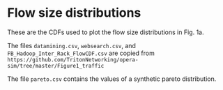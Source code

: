 # Flow size distributions

These are the CDFs used to plot the flow size distributions in Fig. 1a.

The files `datamining.csv`, `websearch.csv`, and `FB_Hadoop_Inter_Rack_FlowCDF.csv` are copied from `https://github.com/TritonNetworking/opera-sim/tree/master/Figure1_traffic`

The file `pareto.csv` contains the values of a synthetic pareto distribution.